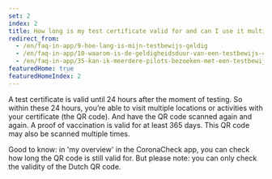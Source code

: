 ```yaml
---
set: 2
index: 2
title: How long is my test certificate valid for and can I use it multiple times?
redirect_from: 
  - /en/faq-in-app/9-hoe-lang-is-mijn-testbewijs-geldig
  - /en/faq-in-app/10-waarom-is-de-geldigheidsduur-van-een-testbewijs-40-uur
  - /en/faq-in-app/35-kan-ik-meerdere-pilots-bezoeken-met-een-testbewijs/
featuredHome: true
featuredHomeIndex: 2
---
```

A test certificate is valid until 24 hours after the moment of testing. So within these 24 hours, you’re able to visit multiple locations or activities with your certificate (the QR code). And have the QR code scanned again and again. A proof of vaccination is valid for at least 365 days. This QR code may also be scanned multiple times.

Good to know: in 'my overview' in the CoronaCheck app, you can check how long the QR code is still valid for. But please note: you can only check the validity of the Dutch QR code.
